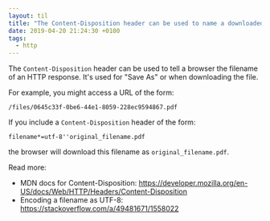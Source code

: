 ```yaml
---
layout: til
title: "The Content-Disposition header can be used to name a downloaded file"
date: 2019-04-20 21:24:30 +0100
tags:
  - http
---
```


The `Content-Disposition` header can be used to tell a browser the filename of an HTTP response.
It's used for "Save As" or when downloading the file.

For example, you might access a URL of the form:

    /files/0645c33f-0be6-44e1-8059-228ec9594867.pdf

If you include a `Content-Disposition` header of the form:

    filename*=utf-8''original_filename.pdf

the browser will download this filename as `original_filename.pdf`.

Read more:

*   MDN docs for Content-Disposition: <https://developer.mozilla.org/en-US/docs/Web/HTTP/Headers/Content-Disposition>
*   Encoding a filename as UTF-8: <https://stackoverflow.com/a/49481671/1558022>
